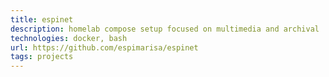 ```yaml
---
title: espinet
description: homelab compose setup focused on multimedia and archival
technologies: docker, bash
url: https://github.com/espimarisa/espinet
tags: projects
---
```

